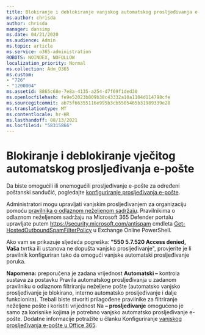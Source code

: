 ```yaml
---
title: Blokiranje i deblokiranje vanjskog automatskog prosljeđivanja e-pošte
ms.author: chrisda
author: chrisda
manager: dansimp
ms.date: 04/21/2020
ms.audience: Admin
ms.topic: article
ms.service: o365-administration
ROBOTS: NOINDEX, NOFOLLOW
localization_priority: Normal
ms.collection: Adm_O365
ms.custom:
- "726"
- "1200004"
ms.assetid: 8865c68e-7e8a-4135-a254-d7f69f1ded30
ms.openlocfilehash: fe9e52023b809b38c43332a10a1184d114798cfe
ms.sourcegitcommit: ab75f66355116e995b3cb5505465b31989339e28
ms.translationtype: MT
ms.contentlocale: hr-HR
ms.lasthandoff: 08/13/2021
ms.locfileid: "58315866"
---
```

# <a name="block-or-unblock-eternal-automatic-email-forwarding"></a>Blokiranje i deblokiranje vječitog automatskog prosljeđivanja e-pošte

Da biste omogućili ili onemogućili prosljeđivanje e-pošte za određeni poštanski sandučić, pogledajte [konfiguriranje prosljeđivanja e-pošte](https://docs.microsoft.com/microsoft-365/admin/email/configure-email-forwarding).

Administratori mogu upravljati vanjskim prosljeđivanjem za organizaciju pomoću [pravilnika o odlaznom neželjenom sadržaju](https://docs.microsoft.com/microsoft-365/security/office-365-security/configure-the-outbound-spam-policy). Pravilnikima o odlaznom neželjenom sadržaju na Microsoft 365 Defender portalu upravljate putem <https://security.microsoft.com/antispam> cmdleta [Get-HostedOutboundSpamFilterPolicy](https://docs.microsoft.com/powershell/module/exchange/get-hostedoutboundspamfilterpolicy) u Exchange Online PowerShell.

Ako vam se prikazuje sljedeća pogreška: **"550 5.7.520 Access denied, Vaša** tvrtka ili ustanova ne dopušta vanjsko prosljeđivanje", provjerite je li pravilnik konfiguriran tako da omogući vanjske automatski prosljeđivanje poruka.

**Napomena:** preporučena je zadana vrijednost  **Automatski –** kontrola sustava za postavku Pravila automatskog prosljeđivanja u zadanom pravilniku o odlaznom filtriranju neželjene pošte (automatsko vanjsko prosljeđivanje je blokirano, interno automatsko prosljeđivanje i dalje funkcionira). Trebali biste stvoriti prilagođene pravilnike za filtriranje neželjene pošte i koristiti vrijednost Na **– prosljeđivanje** omogućeno je samo za korisnike kojima je potrebno vanjsko automatsko prosljeđivanje e-pošte. Dodatne informacije potražite u članku Konfiguriranje [vanjskog prosljeđivanja e-pošte u Office 365](https://docs.microsoft.com/microsoft-365/security/office-365-security/external-email-forwarding).
